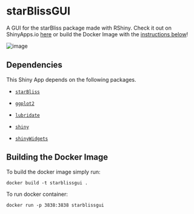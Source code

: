 # starBlissGUI

A GUI for the starBliss package made with RShiny. Check it out on ShinyApps.io [here](https://benyamindsmith.shinyapps.io/starBlissGUI/) or build the Docker Image with the [instructions below](https://github.com/benyamindsmith/starBlissGUI#building-the-docker-image)!

![image](https://user-images.githubusercontent.com/46410142/224387785-553a101d-b722-494c-b7a6-1dada177ee74.png)

## Dependencies

This Shiny App depends on the following packages.

* [`starBliss`](https://github.com/benyamindsmith/starBliss)

* [`ggplot2`](https://ggplot2.tidyverse.org)

* [`lubridate`](https://lubridate.tidyverse.org)

* [`shiny`](https://shiny.rstudio.com)

* [`shinyWidgets`](https://github.com/dreamRs/shinyWidgets)


## Building the Docker Image

To build the docker image simply run:

```
docker build -t starblissgui .
```

To run docker container: 

```
docker run -p 3838:3838 starblissgui

```

